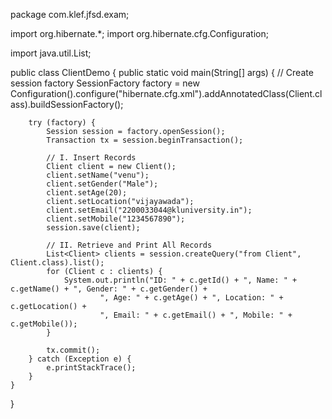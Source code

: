 package com.klef.jfsd.exam;

import org.hibernate.*;
import org.hibernate.cfg.Configuration;

import java.util.List;

public class ClientDemo {
    public static void main(String[] args) {
        // Create session factory
        SessionFactory factory = new Configuration().configure("hibernate.cfg.xml").addAnnotatedClass(Client.class).buildSessionFactory();

        try (factory) {
            Session session = factory.openSession();
            Transaction tx = session.beginTransaction();

            // I. Insert Records
            Client client = new Client();
            client.setName("venu");
            client.setGender("Male");
            client.setAge(20);
            client.setLocation("vijayawada");
            client.setEmail("2200033044@kluniversity.in");
            client.setMobile("1234567890");
            session.save(client);

            // II. Retrieve and Print All Records
            List<Client> clients = session.createQuery("from Client", Client.class).list();
            for (Client c : clients) {
                System.out.println("ID: " + c.getId() + ", Name: " + c.getName() + ", Gender: " + c.getGender() +
                        ", Age: " + c.getAge() + ", Location: " + c.getLocation() +
                        ", Email: " + c.getEmail() + ", Mobile: " + c.getMobile());
            }

            tx.commit();
        } catch (Exception e) {
            e.printStackTrace();
        }
    }
}
